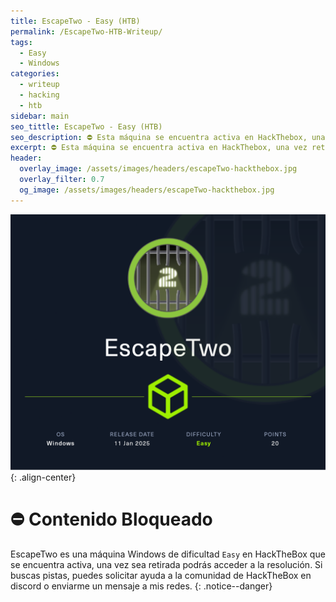 ```yaml
---
title: EscapeTwo - Easy (HTB)
permalink: /EscapeTwo-HTB-Writeup/
tags:
  - Easy
  - Windows
categories:
  - writeup
  - hacking
  - htb
sidebar: main
seo_tittle: EscapeTwo - Easy (HTB)
seo_description: ⛔ Esta máquina se encuentra activa en HackThebox, una vez retirada, este post será desbloqueado y podrás ver la resolución.
excerpt: ⛔ Esta máquina se encuentra activa en HackThebox, una vez retirada, este post será desbloqueado y podrás ver la resolución.
header:
  overlay_image: /assets/images/headers/escapeTwo-hackthebox.jpg
  overlay_filter: 0.7
  og_image: /assets/images/headers/escapeTwo-hackthebox.jpg
---
```



![image-center](/assets/images/posts/escapeTwo-hackthebox.png)
{: .align-center}
<br>
# ⛔ Contenido Bloqueado

EscapeTwo es una máquina Windows de dificultad `Easy` en HackTheBox que se encuentra activa, una vez sea retirada podrás acceder a la resolución. Si buscas pistas, puedes solicitar ayuda a la comunidad de HackTheBox en discord o enviarme un mensaje a mis redes.
{: .notice--danger}
<br>

